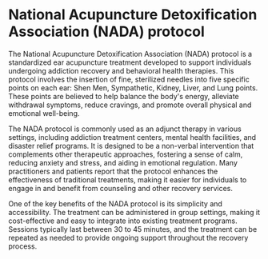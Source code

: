 <!--
source: gpt-40
abbr: NADA
aka: acupuncture detoxification
tags: acupuncture treatments
-->

# National Acupuncture Detoxification Association (NADA) protocol

The National Acupuncture Detoxification Association (NADA) protocol is a standardized ear acupuncture treatment developed to support individuals undergoing addiction recovery and behavioral health therapies. This protocol involves the insertion of fine, sterilized needles into five specific points on each ear: Shen Men, Sympathetic, Kidney, Liver, and Lung points. These points are believed to help balance the body's energy, alleviate withdrawal symptoms, reduce cravings, and promote overall physical and emotional well-being.

The NADA protocol is commonly used as an adjunct therapy in various settings, including addiction treatment centers, mental health facilities, and disaster relief programs. It is designed to be a non-verbal intervention that complements other therapeutic approaches, fostering a sense of calm, reducing anxiety and stress, and aiding in emotional regulation. Many practitioners and patients report that the protocol enhances the effectiveness of traditional treatments, making it easier for individuals to engage in and benefit from counseling and other recovery services.

One of the key benefits of the NADA protocol is its simplicity and accessibility. The treatment can be administered in group settings, making it cost-effective and easy to integrate into existing treatment programs. Sessions typically last between 30 to 45 minutes, and the treatment can be repeated as needed to provide ongoing support throughout the recovery process.
